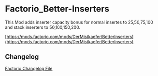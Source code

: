 # Factorio_Better-Inserters

This Mod adds inserter capacity bonus for normal insertes to 25,50,75,100 and stack inserters to 50,100,150,200.

[https://mods.factorio.com/mods/DerMistkaefer/BetterInserters](https://mods.factorio.com/mods/DerMistkaefer/BetterInserters)

## Changelog

[Factorio Changelog File](../blob/master/changelog.txt)
